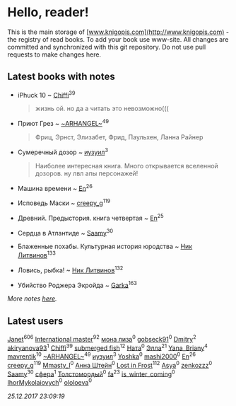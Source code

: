 # Hello, reader!
This is the main storage of [www.knigopis.com](http://www.knigopis.com) - the registry of read books.
To add your book use www-site. All changes are committed and synchronized with this git repository.
Do not use pull requests to make changes here.


## Latest books with notes
* iPhuck 10 ~ [Chiffi](users/105/105831994080785626680-google)<sup>39</sup>
    > жизнь ой. но да
    > а читать это невозможно(((

* Приют Грез ~ [~ARHANGEL~](users/642/64251996-vkontakte)<sup>49</sup>
    > Фриц, Эрнст, Элизабет, Фрид, Паульхен, Ланна Райнер

* Сумеречный дозор ~ [иузуил](users/238/238356806-vkontakte)<sup>3</sup>
    > Наиболее интересная книга. Много открывается вселенной дозоров. ну лвл апы персонажей!

* Машина времени ~ [En](users/333/333646551-vkontakte)<sup>26</sup>

* Исповедь Маски ~ [creepy_g](users/747/74743045-vkontakte)<sup>119</sup>

* Древний. Предыстория. книга четвертая ~ [En](users/333/333646551-vkontakte)<sup>25</sup>

* Сердца в Атлантиде ~ [Saamy](users/115/115226508-vkontakte)<sup>30</sup>

* Блаженные похабы. Культурная история юродства ~ [Ник Литвинов](users/241/241974816-vkontakte)<sup>133</sup>

* Ловись, рыбка! ~ [Ник Литвинов](users/241/241974816-vkontakte)<sup>132</sup>

* Убийство Роджера Экройда ~ [Garka](users/115/115753719718250012620-google)<sup>163</sup>


_More notes [here](latest_books_with_notes.md)._


## Latest users
[Janet](users/108/108113656204404967440-google)<sup>606</sup> 
[International master](users/741/74140988-vkontakte)<sup>92</sup> 
[мона лиза](users/262/262192691-vkontakte)<sup>0</sup> 
[gobseck91](users/374/374820130-vkontakte)<sup>0</sup> 
[Dmitry](users/116/116036946437273732646-googleplus)<sup>2</sup> 
[akiryanova93](users/349/349904371-vkontakte)<sup>1</sup> 
[Chiffi](users/105/105831994080785626680-google)<sup>39</sup> 
[submerged fish](users/471/471364154-yandex)<sup>12</sup> 
[Ната](users/111/11195379251184170947-mailru)<sup>0</sup> 
[Элла](users/100/1002037069862545-facebook)<sup>21</sup> 
[Yana_Briany](users/873/87353589-vkontakte)<sup>4</sup> 
[mavrentik](users/200/200666735-vkontakte)<sup>10</sup> 
[~ARHANGEL~](users/642/64251996-vkontakte)<sup>49</sup> 
[иузуил](users/238/238356806-vkontakte)<sup>3</sup> 
[Yoshka](users/114/114088849140391089697-google)<sup>0</sup> 
[mashi2000](users/233/233557983-vkontakte)<sup>0</sup> 
[En](users/333/333646551-vkontakte)<sup>26</sup> 
[creepy_g](users/747/74743045-vkontakte)<sup>119</sup> 
[Mmasty_I](users/183/183696279-vkontakte)<sup>0</sup> 
[Анна Штейн](users/116/116646380027519165533-google)<sup>0</sup> 
[Lost in Frost](users/103/103293621948650602575-google)<sup>112</sup> 
[Asya](users/104/104092867007130924662-google)<sup>0</sup> 
[zenkozzz](users/191/191577262-vkontakte)<sup>0</sup> 
[Saamy](users/115/115226508-vkontakte)<sup>30</sup> 
[сфера](users/217/217421938-vkontakte)<sup>1</sup> 
[Толстомордый](users/176/176747771-vkontakte)<sup>0</sup> 
[fa](users/102/1026237132343086367-mailru)<sup>23</sup> 
[is_winter_coming](users/140/140559766-vkontakte)<sup>0</sup> 
[IhorMykolaiovych](users/158/1589991341068692-facebook)<sup>0</sup> 
[ololoeva](users/102/10210829435508010-facebook)<sup>0</sup> 


_25.12.2017 23:09:19_
